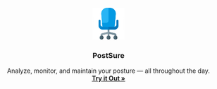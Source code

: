 <p align="center">
    <img src="images/chair256.png" alt="PostSure" width="72" height="72">
</p>

<h3 align="center">PostSure</h3>

<p align="center">
    Analyze, monitor, and maintain your posture — all throughout the day.
    <br>
    <a href="http://corndog.io/"><strong>Try it Out »</strong></a>
</p>
